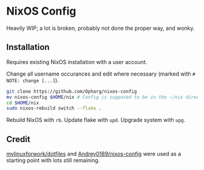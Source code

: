 # NixOS Config
Heavily WIP; a lot is broken, probably not done the proper way, and wonky.

## Installation

Requires existing NixOS installation with a user account.

Change all username occurances and edit where necessary (marked with `# NOTE: change [...]`).

```bash
git clone https://github.com/Opharg/nixos-config
mv nixos-config $HOME/nix # Config is supposed to be in the ~/nix directory
cd $HOME/nix
sudo nixos-rebuild switch --flake .
```

Rebuild NixOS with `rb`.
Update flake with `upd`.
Upgrade system with `upg`.

## Credit
[mylinuxforwork/dotfiles](https://github.com/mylinuxforwork/dotfiles) and [Andrey0189/nixos-config](https://github.com/Andrey0189/nixos-config) were used as a starting point with lots still remaining.



